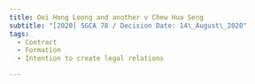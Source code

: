 ```yaml
---
title: Oei Hong Leong and another v Chew Hua Seng
subtitle: "[2020] SGCA 78 / Decision Date: 14\_August\_2020"
tags:
  - Contract
  - Formation
  - Intention to create legal relations

---
```


